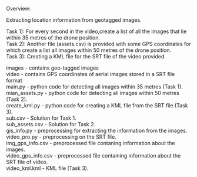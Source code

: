 Overview:    

Extracting location information from geotagged images.

Task 1): For every second in the video,create a list of all the images that lie within 35 metres of the drone position.     
Task 2): Another file (assets.csv) is provided with some GPS coordinates for which create a list all images within 50 metres of the drone position.    
Task 3): Creating a KML file for the SRT file of the video provided.


images - contains geo-tagged images   
video - contains GPS coordinates of aerial images stored in a SRT file format   
main.py - python code for detecting all images within 35 metres (Task 1).    
mian_assets.py - python code for detecting all images within 50 metres (Task 2).    
create_kml.py - python code for creating a KML file from the SRT file (Task 3).    
sub.csv - Solution for Task 1.    
sub_assets.csv - Solution for Task 2.   
gis_info.py - preprocessing for extracting the information from the images.   
video_pro.py - preprocessing on the SRT file.    
img_gps_info.csv - preprocessed file contaning information about the images.    
video_gps_info.csv - preprocessed file containing information about the SRT file of video.   
video_kml.kml - KML file (Task 3).    
